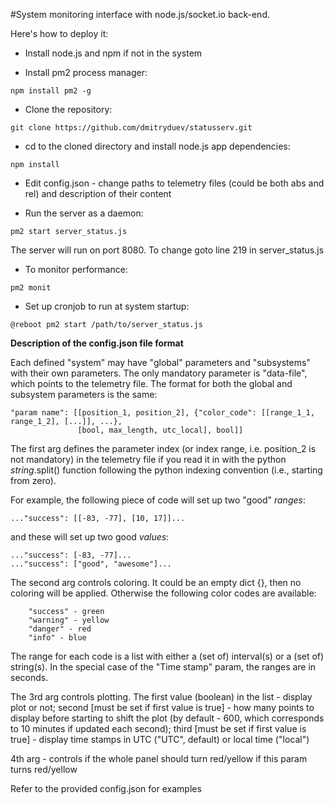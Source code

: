 #System monitoring interface with node.js/socket.io back-end.

Here's how to deploy it:

- Install node.js and npm if not in the system

- Install pm2 process manager:

```
npm install pm2 -g
```

- Clone the repository:

```
git clone https://github.com/dmitryduev/statusserv.git
```

- cd to the cloned directory and install node.js app dependencies:

```
npm install
```

- Edit config.json - change paths to telemetry files (could be both abs and rel) and description of their content

- Run the server as a daemon:

```
pm2 start server_status.js
```

The server will run on port 8080. To change goto line 219 in server_status.js

- To monitor performance:

```
pm2 monit
```

- Set up cronjob to run at system startup:

```
@reboot pm2 start /path/to/server_status.js
```

**Description of the config.json file format**

Each defined "system" may have "global" parameters and "subsystems" with their own parameters. 
The only mandatory parameter is "data-file", which points to the telemetry file. 
The format for both the global and subsystem parameters is the same:

```
"param name": [[position_1, position_2], {"color_code": [[range_1_1, range_1_2], [...]], ...}, 
               [bool, max_length, utc_local], bool]]
```

The first arg defines the parameter index (or index range, i.e. 
position_2 is not mandatory) in the telemetry file if you read 
it in with the python _string_.split() function following the python 
indexing convention (i.e., starting from zero).

For example, the following piece of code will set up two "good" _ranges_:

```
..."success": [[-83, -77], [10, 17]]...
```

and these will set up two good _values_:

```
..."success": [-83, -77]...
..."success": ["good", "awesome"]...
```

The second arg controls coloring. It could be an empty dict {}, then no coloring will be applied. 
Otherwise the following color codes are available:
```
    "success" - green
    "warning" - yellow
    "danger" - red
    "info" - blue
```
The range for each code is a list with either a (set of) interval(s) 
or a (set of) string(s). In the special case of the "Time stamp" param, 
the ranges are in seconds.

The 3rd arg controls plotting. The first value (boolean) in the list - display plot or not; 
second \[must be set if first value is true\] - how many points to display before starting to shift the plot 
(by default - 600, which corresponds to 10 minutes
if updated each second); third \[must be set if first value is true\] - display time stamps in UTC ("UTC", default) 
or local time ("local") 

4th arg - controls if the whole panel should turn red/yellow if this param turns red/yellow


Refer to the provided config.json for examples